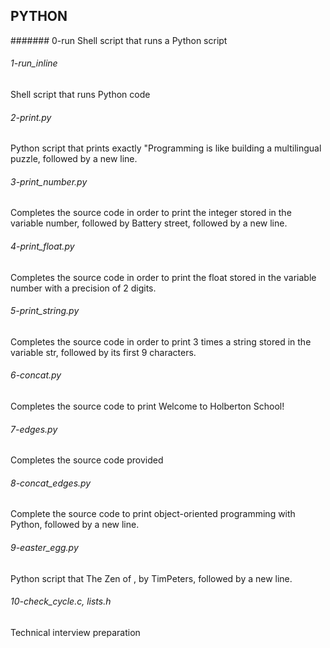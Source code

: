 ## PYTHON

####### 0-run
Shell script that runs a Python script

###### 1-run_inline
Shell script that runs Python code

###### 2-print.py
Python script that prints exactly \"Programming is like building a multilingual
 puzzle, followed by a new line.

###### 3-print_number.py
Completes the source code in order to print the integer stored in the variable
 number, followed by Battery street, followed by a new line.

###### 4-print_float.py
Completes the source code in order to print the float stored in the variable
 number with a precision of 2 digits.

###### 5-print_string.py
Completes the source code in order to print 3 times a string stored in the
 variable str, followed by its first 9 characters.

###### 6-concat.py
Completes the source code to print Welcome to Holberton School!

###### 7-edges.py
Completes the source code provided

###### 8-concat_edges.py
Complete the source code to print object-oriented programming with Python,
 followed by a new line.

###### 9-easter_egg.py
Python script that The Zen of , by TimPeters, followed by a new line.

###### 10-check_cycle.c, lists.h
Technical interview preparation